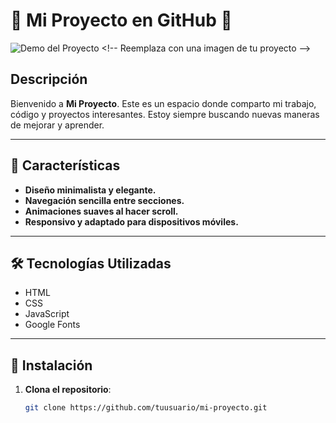 # 🌟 Mi Proyecto en GitHub 🌟

![Demo del Proyecto]([https://via.placeholder.com/800x400?text=Demo+del+Proyecto](https://share.creavite.co/67155261b23406fceac11016.gif))  <!-- Reemplaza con una imagen de tu proyecto -->

## Descripción

Bienvenido a **Mi Proyecto**. Este es un espacio donde comparto mi trabajo, código y proyectos interesantes. Estoy siempre buscando nuevas maneras de mejorar y aprender.

---

## 📌 Características

- **Diseño minimalista y elegante.**
- **Navegación sencilla entre secciones.**
- **Animaciones suaves al hacer scroll.**
- **Responsivo y adaptado para dispositivos móviles.**

---

## 🛠️ Tecnologías Utilizadas

- HTML
- CSS
- JavaScript
- Google Fonts

---

## 🚀 Instalación

1. **Clona el repositorio**:
   ```bash
   git clone https://github.com/tuusuario/mi-proyecto.git
